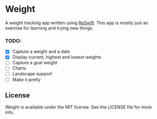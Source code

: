 # Weight

A weight tracking app written using [ReSwift](https://github.com/ReSwift/ReSwift).
This app is mostly just an exercise for learning and trying new things.

### TODO:

- [x] Capture a weight and a date
- [x] Display current, highest and lowest weights
- [ ] Capture a goal weight
- [ ] Charts
- [ ] Landscape support
- [ ] Make it pretty

## License
Weight is available under the MIT license. See the LICENSE file for more info.
